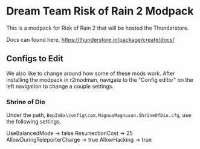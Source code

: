 # Dream Team Risk of Rain 2 Modpack

This is a modpack for Risk of Rain 2 that will be hosted the Thunderstore. 

Docs can found here, https://thunderstore.io/package/create/docs/ 


## Configs to Edit

We also like to change around how some of these mods work. After installing the modpack in r2modman, navigate to the "Config editor" on the left navigation to change a couple settings.

### Shrine of Dio

Under the path, `BepInEx\config\com.MagnusMagnuson.ShrineOfDio.cfg`, use the following settings.

UseBalancedMode -> false
ResurrectionCost  -> 25
AllowDuringTeleporterCharge -> true
AllowHacking -> true

